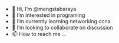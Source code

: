 - 👋 Hi, I’m @mengstabaraya
- 👀 I’m interested in programing
- 🌱 I’m currently learning networking ccna
- 💞️ I’m looking to collaborate on discussion
- 📫 How to reach me ...

<!---
mengstabaraya/mengstabaraya is a ✨ special ✨ repository because its `README.md` (this file) appears on your GitHub profile.
You can click the Preview link to take a look at your changes.
--->
